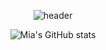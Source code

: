  <div align=center>

![header](https://capsule-render.vercel.app/api?type=Waving&color=auto&height=100&section=header&text=💻🍀🤍🎸%20&fontSize=20&&fontAlign=85)

<!-- [![Top Langs](https://github-readme-stats.vercel.app/api/top-langs/?username=Mia-Oh&layout=compact)](https://github.com/Mia-Oh/github-readme-stats)
   -->
  
![Mia's GitHub stats](https://github-readme-stats.vercel.app/api?username=Mia-Oh&show_icons=true&theme=radical)



</div>

<!--
**Mia-Oh/Mia-Oh** is a ✨ _special_ ✨ repository because its `README.md` (this file) appears on your GitHub profile.

Here are some ideas to get you started:

- 🔭 I’m currently working on ...
- 🌱 I’m currently learning ...
- 👯 I’m looking to collaborate on ...
- 🤔 I’m looking for help with ...
- 💬 Ask me about ...
- 📫 How to reach me: ...
- 😄 Pronouns: ...
- ⚡ Fun fact: ...
-->
